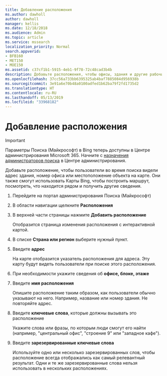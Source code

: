 ```yaml
---
title: Добавление расположения
ms.author: dawholl
author: dawholl
manager: kellis
ms.date: 12/18/2018
ms.audience: Admin
ms.topic: article
ms.service: mssearch
localization_priority: Normal
search.appverid:
- BFB160
- MET150
- MOE150
ms.assetid: c37cf1b1-5915-4eb1-9f78-72c48cad3b4b
description: Добавьте расположения, чтобы офисы, здания и другие рабочие места вашей организации отображались в результатах работы Поиска (Майкрософт)
ms.openlocfilehash: 37cc56a733bb6395325ab4baf7885084d956938b
ms.sourcegitcommit: 3e91a6e70b48a0100adfed1b62ba79f2fd1735d2
ms.translationtype: HT
ms.contentlocale: ru-RU
ms.lasthandoff: 05/13/2019
ms.locfileid: "33968182"
---
```

# <a name="add-a-location"></a>Добавление расположения

> [!IMPORTANT]
> Параметры Поиска (Майкрософт) в Bing теперь доступны в Центре администрирования Microsoft 365. Начните с [назначения администраторов поиска](https://docs.microsoft.com/ru-RU/microsoftsearch/setup-microsoft-search#step-2-assign-search-admin-and-search-editor) в Центре администрирования.
    
Добавьте расположение, чтобы пользователи во время поиска видели адрес здания, номер офиса или местоположение объекта на карте. Они также смогут использовать Карты Bing, чтобы построить маршрут, посмотреть, что находится рядом и получить другие сведения.
  
1. Перейдите на портал администрирования Поиска (Майкрософт)
    
2. В области навигации щелкните **Расположения**
    
3. В верхней части страницы нажмите **Добавить расположение**
    
    Отобразится страница изменения расположения с интерактивной картой.
    
4. В списке **Страна или регион** выберите нужный пункт.
    
5. Введите **адрес**
    
    На карте отобразится указатель расположения для адреса. Эту карту будут видеть пользователи при поиске этого расположения.
    
6. При необходимости укажите сведения об **офисе, блоке, этаже** 
    
7. Введите **имя расположения**
    
    Опишите расположение таким образом, как пользователи обычно указывают на него. Например, название или номер здания. Не повторяйте адрес.
    
8. Введите **ключевые слова**, которые должны вызывать это расположение 
    
    Укажите слова или фразы, по которым люди смогут его найти (например, "центральный офис", "строение 9" или "западное кафе").
    
9. Введите **зарезервированные ключевые слова**
    
    Используйте одно или несколько зарезервированных слов, чтобы расположение всегда отображались как самый релевантный результат. Одни и те же зарезервированные слова нельзя использовать в нескольких расположениях.

  

